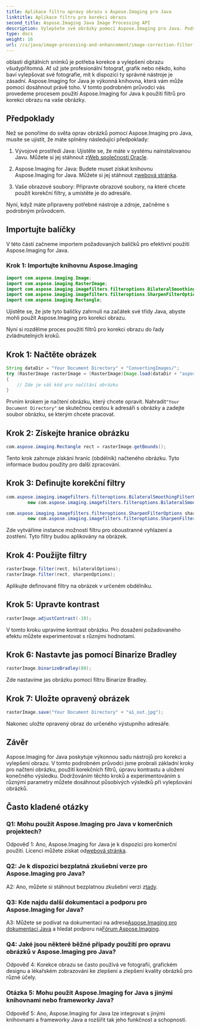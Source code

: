 ```yaml
---
title: Aplikace filtru opravy obrazu s Aspose.Imaging pro Java
linktitle: Aplikace filtru pro korekci obrazu
second_title: Aspose.Imaging Java Image Processing API
description: Vylepšete své obrázky pomocí Aspose.Imaging pro Java. Podrobný průvodce aplikací korekčních filtrů a optimalizací kvality obrazu.
type: docs
weight: 16
url: /cs/java/image-processing-and-enhancement/image-correction-filter-application/
---
```

oblasti digitálních snímků je potřeba korekce a vylepšení obrazu všudypřítomná. Ať už jste profesionální fotograf, grafik nebo někdo, koho baví vylepšovat své fotografie, mít k dispozici ty správné nástroje je zásadní. Aspose.Imaging for Java je výkonná knihovna, která vám může pomoci dosáhnout právě toho. V tomto podrobném průvodci vás provedeme procesem použití Aspose.Imaging for Java k použití filtrů pro korekci obrazu na vaše obrázky.

## Předpoklady

Než se ponoříme do světa oprav obrázků pomocí Aspose.Imaging pro Java, musíte se ujistit, že máte splněny následující předpoklady:

1.  Vývojové prostředí Java: Ujistěte se, že máte v systému nainstalovanou Javu. Můžete si jej stáhnout z[Web společnosti Oracle](https://www.oracle.com/java/technologies/javase-downloads).

2.  Aspose.Imaging for Java: Budete muset získat knihovnu Aspose.Imaging for Java. Můžete si jej stáhnout z[webová stránka](https://releases.aspose.com/imaging/java/).

3. Vaše obrazové soubory: Připravte obrazové soubory, na které chcete použít korekční filtry, a umístěte je do adresáře.

Nyní, když máte připraveny potřebné nástroje a zdroje, začněme s podrobným průvodcem.

## Importujte balíčky

V této části začneme importem požadovaných balíčků pro efektivní použití Aspose.Imaging for Java.

### Krok 1: Importujte knihovnu Aspose.Imaging

```java
import com.aspose.imaging.Image;
import com.aspose.imaging.RasterImage;
import com.aspose.imaging.imagefilters.filteroptions.BilateralSmoothingFilterOptions;
import com.aspose.imaging.imagefilters.filteroptions.SharpenFilterOptions;
import com.aspose.imaging.Rectangle;
```

Ujistěte se, že jste tyto balíčky zahrnuli na začátek své třídy Java, abyste mohli použít Aspose.Imaging pro korekci obrazu.

Nyní si rozdělme proces použití filtrů pro korekci obrazu do řady zvládnutelných kroků.

## Krok 1: Načtěte obrázek

```java
String dataDir = "Your Document Directory" + "ConvertingImages/";
try (RasterImage rasterImage = (RasterImage)Image.load(dataDir + "aspose-logo.jpg"))
{
    // Zde je váš kód pro načítání obrázku
}
```

 Prvním krokem je načtení obrázku, který chcete opravit. Nahradit`"Your Document Directory"` se skutečnou cestou k adresáři s obrázky a zadejte soubor obrázku, se kterým chcete pracovat.

## Krok 2: Získejte hranice obrázku

```java
com.aspose.imaging.Rectangle rect = rasterImage.getBounds();
```

Tento krok zahrnuje získání hranic (obdélník) načteného obrázku. Tyto informace budou použity pro další zpracování.

## Krok 3: Definujte korekční filtry

```java
com.aspose.imaging.imagefilters.filteroptions.BilateralSmoothingFilterOptions bilateralOptions =
        new com.aspose.imaging.imagefilters.filteroptions.BilateralSmoothingFilterOptions(3);

com.aspose.imaging.imagefilters.filteroptions.SharpenFilterOptions sharpenOptions =
        new com.aspose.imaging.imagefilters.filteroptions.SharpenFilterOptions();
```

Zde vytváříme instance možností filtru pro oboustranné vyhlazení a zostření. Tyto filtry budou aplikovány na obrázek.

## Krok 4: Použijte filtry

```java
rasterImage.filter(rect, bilateralOptions);
rasterImage.filter(rect, sharpenOptions);
```

Aplikujte definované filtry na obrázek v určeném obdélníku.

## Krok 5: Upravte kontrast

```java
rasterImage.adjustContrast(-10);
```

V tomto kroku upravíme kontrast obrázku. Pro dosažení požadovaného efektu můžete experimentovat s různými hodnotami.

## Krok 6: Nastavte jas pomocí Binarize Bradley

```java
rasterImage.binarizeBradley(80);
```

Zde nastavíme jas obrázku pomocí filtru Binarize Bradley.

## Krok 7: Uložte opravený obrázek

```java
rasterImage.save("Your Document Directory" + "a1_out.jpg");
```

Nakonec uložte opravený obraz do určeného výstupního adresáře.

## Závěr

Aspose.Imaging for Java poskytuje výkonnou sadu nástrojů pro korekci a vylepšení obrazu. V tomto podrobném průvodci jsme probrali základní kroky pro načtení obrázku, použití korekčních filtrů, úpravu kontrastu a uložení konečného výsledku. Dodržováním těchto kroků a experimentováním s různými parametry můžete dosáhnout působivých výsledků při vylepšování obrázků.

## Často kladené otázky

### Q1: Mohu použít Aspose.Imaging pro Java v komerčních projektech?

 Odpověď 1: Ano, Aspose.Imaging for Java je k dispozici pro komerční použití. Licenci můžete získat od[webová stránka](https://purchase.aspose.com/buy).

### Q2: Je k dispozici bezplatná zkušební verze pro Aspose.Imaging pro Java?

 A2: Ano, můžete si stáhnout bezplatnou zkušební verzi z[tady](https://releases.aspose.com/).

### Q3: Kde najdu další dokumentaci a podporu pro Aspose.Imaging for Java?

 A3: Můžete se podívat na dokumentaci na adrese[Aspose.Imaging pro dokumentaci Java](https://reference.aspose.com/imaging/java/) a hledat podporu na[Fórum Aspose.Imaging](https://forum.aspose.com/).

### Q4: Jaké jsou některé běžné případy použití pro opravu obrázků v Aspose.Imaging pro Java?

Odpověď 4: Korekce obrazu se často používá ve fotografii, grafickém designu a lékařském zobrazování ke zlepšení a zlepšení kvality obrázků pro různé účely.

### Otázka 5: Mohu použít Aspose.Imaging for Java s jinými knihovnami nebo frameworky Java?

Odpověď 5: Ano, Aspose.Imaging for Java lze integrovat s jinými knihovnami a frameworky Java a rozšířit tak jeho funkčnost a schopnosti.